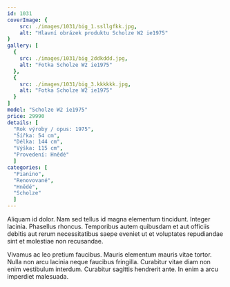 ```yaml
---
id: 1031
coverImage: {
    src: ./images/1031/big_1.ssllgfkk.jpg,
    alt: "Hlavní obrázek produktu Scholze W2 ie1975"
}
gallery: [
  {
    src: ./images/1031/big_2ddkddd.jpg,
    alt: "Fotka Scholze W2 ie1975"
  },
  {
    src: ./images/1031/big_3.kkkkkk.jpg,
    alt: "Fotka Scholze W2 ie1975"
  }
]
model: "Scholze W2 ie1975"
price: 29990
details: [
  "Rok výroby / opus: 1975",
  "Šířka: 54 cm",
  "Délka: 144 cm",
  "Výška: 115 cm",
  "Provedení: Hnědé"
  ]
categories: [
  "Pianino",
  "Renovované",
  "Hnědé",
  "Scholze"
  ]
---
```


Aliquam id dolor. Nam sed tellus id magna elementum tincidunt. Integer lacinia. Phasellus rhoncus. Temporibus autem quibusdam et aut officiis debitis aut rerum necessitatibus saepe eveniet ut et voluptates repudiandae sint et molestiae non recusandae.

Vivamus ac leo pretium faucibus. Mauris elementum mauris vitae tortor. Nulla non arcu lacinia neque faucibus fringilla. Curabitur vitae diam non enim vestibulum interdum. Curabitur sagittis hendrerit ante. In enim a arcu imperdiet malesuada.